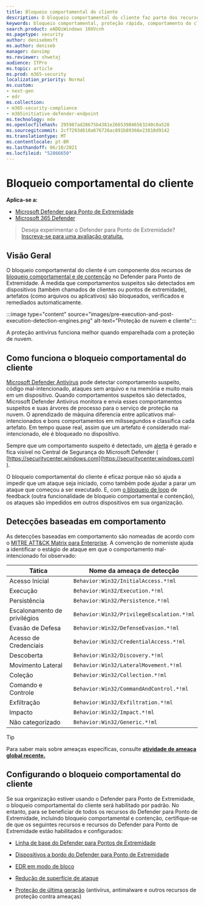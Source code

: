 ```yaml
---
title: Bloqueio comportamental do cliente
description: O bloqueio comportamental do cliente faz parte dos recursos de bloqueio comportamental e de contenção no Microsoft Defender para Ponto de Extremidade
keywords: bloqueio comportamental, proteção rápida, comportamento do cliente, Microsoft Defender para Ponto de Extremidade
search.product: eADQiWindows 10XVcnh
ms.pagetype: security
author: denisebmsft
ms.author: deniseb
manager: dansimp
ms.reviewer: shwetaj
audience: ITPro
ms.topic: article
ms.prod: m365-security
localization_priority: Normal
ms.custom:
- next-gen
- edr
ms.collection:
- m365-security-compliance
- m365initiative-defender-endpoint
ms.technology: mde
ms.openlocfilehash: 295987ad28675b4381e266539846563240c0a528
ms.sourcegitcommit: 2cf7293d610a676726ac891b89366e23810d9142
ms.translationtype: MT
ms.contentlocale: pt-BR
ms.lasthandoff: 06/10/2021
ms.locfileid: "52866650"
---
```

# <a name="client-behavioral-blocking"></a>Bloqueio comportamental do cliente

**Aplica-se a:**
- [Microsoft Defender para Ponto de Extremidade](https://go.microsoft.com/fwlink/p/?linkid=2154037)
- [Microsoft 365 Defender](https://go.microsoft.com/fwlink/?linkid=2118804)

> Deseja experimentar o Defender para Ponto de Extremidade? [Inscreva-se para uma avaliação gratuita.](https://www.microsoft.com/microsoft-365/windows/microsoft-defender-atp?ocid=docs-wdatp-assignaccess-abovefoldlink)

## <a name="overview"></a>Visão Geral

O bloqueio comportamental do cliente é um componente dos recursos de [bloqueio comportamental e de contenção](behavioral-blocking-containment.md) no Defender para Ponto de Extremidade. À medida que comportamentos suspeitos são detectados em dispositivos (também chamados de clientes ou pontos de extremidade), artefatos (como arquivos ou aplicativos) são bloqueados, verificados e remediados automaticamente. 

:::image type="content" source="images/pre-execution-and-post-execution-detection-engines.png" alt-text="Proteção de nuvem e cliente":::

A proteção antivírus funciona melhor quando emparelhada com a proteção de nuvem.

## <a name="how-client-behavioral-blocking-works"></a>Como funciona o bloqueio comportamental do cliente

[Microsoft Defender Antivírus](microsoft-defender-antivirus-in-windows-10.md) pode detectar comportamento suspeito, código mal-intencionado, ataques sem arquivo e na memória e muito mais em um dispositivo. Quando comportamentos suspeitos são detectados, Microsoft Defender Antivírus monitora e envia esses comportamentos suspeitos e suas árvores de processo para o serviço de proteção na nuvem. O aprendizado de máquina diferencia entre aplicativos mal-intencionados e bons comportamentos em milissegundos e classifica cada artefato. Em tempo quase real, assim que um artefato é considerado mal-intencionado, ele é bloqueado no dispositivo. 

Sempre que um comportamento suspeito é detectado, um [alerta](alerts-queue.md) é gerado e fica visível no Central de Segurança do Microsoft Defender ( [https://securitycenter.windows.com](https://securitycenter.windows.com) ).

O bloqueio comportamental do cliente é eficaz porque não só ajuda a impedir que um ataque seja iniciado, como também pode ajudar a parar um ataque que começou a ser executado. E, com [o bloqueio de loop](feedback-loop-blocking.md) de feedback (outra funcionalidade de bloqueio comportamental e contenção), os ataques são impedidos em outros dispositivos em sua organização.

## <a name="behavior-based-detections"></a>Detecções baseadas em comportamento

As detecções baseadas em comportamento são nomeadas de acordo com o [MITRE ATT&CK Matrix para Enterprise](https://attack.mitre.org/matrices/enterprise). A convenção de nomeniste ajuda a identificar o estágio de ataque em que o comportamento mal-intencionado foi observado:


|Tática |   Nome da ameaça de detecção |
|----|----|
|Acesso Inicial | `Behavior:Win32/InitialAccess.*!ml` |
|Execução  | `Behavior:Win32/Execution.*!ml` |
|Persistência    | `Behavior:Win32/Persistence.*!ml` |
|Escalonamento de privilégios   | `Behavior:Win32/PrivilegeEscalation.*!ml` |
|Evasão de Defesa    | `Behavior:Win32/DefenseEvasion.*!ml` |
|Acesso de Credenciais  | `Behavior:Win32/CredentialAccess.*!ml` |
|Descoberta  | `Behavior:Win32/Discovery.*!ml` |
|Movimento Lateral | `Behavior:Win32/LateralMovement.*!ml` |
|Coleção |   `Behavior:Win32/Collection.*!ml` |
|Comando e Controle | `Behavior:Win32/CommandAndControl.*!ml` |
|Exfiltração   | `Behavior:Win32/Exfiltration.*!ml` |
|Impacto | `Behavior:Win32/Impact.*!ml` |
|Não categorizado  | `Behavior:Win32/Generic.*!ml` |

> [!TIP]
> Para saber mais sobre ameaças específicas, consulte **[atividade de ameaça global recente.](https://www.microsoft.com/wdsi/threats)**


## <a name="configuring-client-behavioral-blocking"></a>Configurando o bloqueio comportamental do cliente

Se sua organização estiver usando o Defender para Ponto de Extremidade, o bloqueio comportamental do cliente será habilitado por padrão. No entanto, para se beneficiar de [](behavioral-blocking-containment.md)todos os recursos do Defender para Ponto de Extremidade, incluindo bloqueio comportamental e contenção, certifique-se de que os seguintes recursos e recursos do Defender para Ponto de Extremidade estão habilitados e configurados:

- [Linha de base do Defender para Pontos de Extremidade](configure-machines-security-baseline.md)

- [Dispositivos a bordo do Defender para Ponto de Extremidade](onboard-configure.md)

- [EDR em modo de bloco](edr-in-block-mode.md)

- [Redução de superfície de ataque](attack-surface-reduction.md)

- [Proteção de última geração](configure-microsoft-defender-antivirus-features.md) (antivírus, antimalware e outros recursos de proteção contra ameaças)

